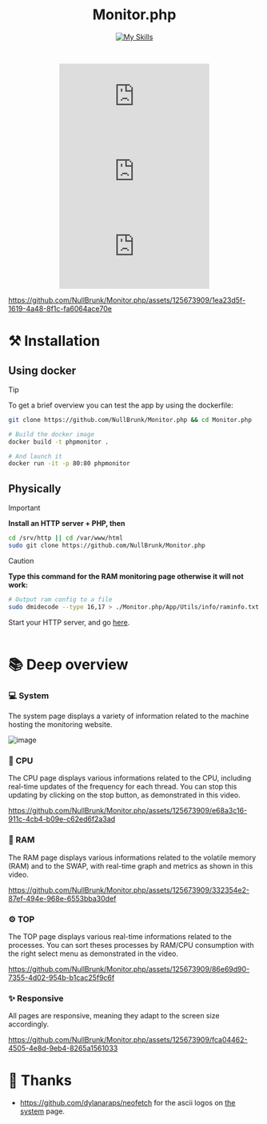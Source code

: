 <div align="center">

# Monitor.php  

[![My Skills](https://skillicons.dev/icons?i=php,javascript,tailwind&theme=dark)](https://skillicons.dev)

<br/>  
 
![GitHub top language](https://img.shields.io/github/languages/top/NullBrunk/Monitor.php?style=for-the-badge)
![GitHub commit activity](https://img.shields.io/github/commit-activity/m/NullBrunk/Monitor.php?style=for-the-badge)
![repo size](https://img.shields.io/github/repo-size/NullBrunk/Monitor.php?style=for-the-badge)

</div>

https://github.com/NullBrunk/Monitor.php/assets/125673909/1ea23d5f-1619-4a48-8f1c-fa6064ace70e


# ⚒️ Installation

## Using docker
> [!TIP]
> To get a brief overview you can test the app by using the dockerfile:

```bash
git clone https://github.com/NullBrunk/Monitor.php && cd Monitor.php

# Build the docker image
docker build -t phpmonitor .

# And launch it
docker run -it -p 80:80 phpmonitor
```

## Physically

> [!IMPORTANT]
> **Install an HTTP server + PHP, then**

```bash
cd /srv/http || cd /var/www/html
sudo git clone https://github.com/NullBrunk/Monitor.php
```

> [!CAUTION]
> **Type this command for the RAM monitoring page otherwise it will not work:**

```bash
# Output ram config to a file
sudo dmidecode --type 16,17 > ./Monitor.php/App/Utils/info/raminfo.txt
```

Start your HTTP server, and go <a href="http://127.0.0.1/Monitor.php/">here</a>.
<br><br>

# 📚 Deep overview
### 💻 System

The system page displays a variety of information related to the machine hosting the monitoring website.

![image](https://github.com/NullBrunk/Monitor.php/assets/125673909/182d47c1-8a0f-4e09-aa9b-c8311605f042)


### 🔳 CPU

The CPU page displays various informations related to the CPU, including real-time updates of the frequency for each thread. You can stop this updating by clicking on the stop button, as demonstrated in this video.

https://github.com/NullBrunk/Monitor.php/assets/125673909/e68a3c16-911c-4cb4-b09e-c62ed6f2a3ad

### 💾 RAM

The RAM page displays various informations related to the volatile memory (RAM) and to the SWAP, with real-time graph and metrics as shown in this video.


https://github.com/NullBrunk/Monitor.php/assets/125673909/332354e2-87ef-494e-968e-6553bba30def


### ⚙️ TOP 

The TOP page displays various real-time informations related to the processes. You can sort theses processes by RAM/CPU consumption with the right select menu as demonstrated in the video.

https://github.com/NullBrunk/Monitor.php/assets/125673909/86e69d90-7355-4d02-954b-b1cac25f9c6f

### ✨ Responsive
All pages are responsive, meaning they adapt to the screen size accordingly.

https://github.com/NullBrunk/Monitor.php/assets/125673909/fca04462-4505-4e8d-9eb4-8265a1561033


# 🤝 Thanks
- https://github.com/dylanaraps/neofetch for the ascii logos on <a href="https://github.com/NullBrunk/Monitor.php/blob/main/system.php">the system</a> page. 
